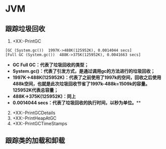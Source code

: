 # JVM

## 跟踪垃圾回收

1. +XX:-PrintGC

```
[GC (System.gc())  1997K->488K(125952K), 0.0014044 secs]
[Full GC (System.gc())  488K->375K(125952K), 0.0041663 secs]
```
-  **GC Full GC：代表了垃圾回收的类型；**
-  **System.gc()：代表了引发方式，是通过调用gc的方法进行的垃圾回收；**
-  **1997K->488K(125952K)：代表了之前使用了1997k的空间，回收之后使用488k空间，也就是此次垃圾回收节省了1997k-488k=1509k的容量。125952K代表总容量；**
- **488K->375K(125952K)：同上**
- **0.0014044 secs：代表了垃圾回收的执行时间，以秒为单位。****
2. +XX:-PrintGCDetails
3. +XX:-PrintHeapAtGC
4. +XX:-PrintGCTimeStamps


## 跟踪类的加载和卸载

